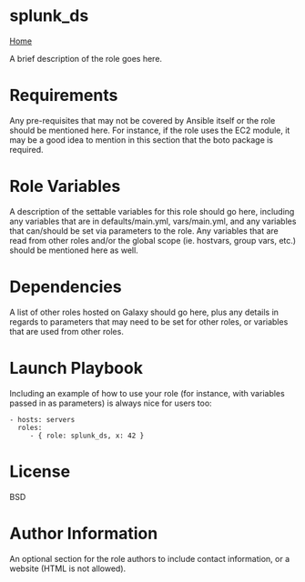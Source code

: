 splunk_ds 
=========

[Home](../../docs/README.md)

A brief description of the role goes here.

Requirements
============

Any pre-requisites that may not be covered by Ansible itself or the role should
be mentioned here. For instance, if the role uses the EC2 module, it may be a
good idea to mention in this section that the boto package is required.

Role Variables
==============

A description of the settable variables for this role should go here, including
any variables that are in defaults/main.yml, vars/main.yml, and any variables
that can/should be set via parameters to the role. Any variables that are read
from other roles and/or the global scope (ie. hostvars, group vars, etc.) should
be mentioned here as well.

Dependencies
============

A list of other roles hosted on Galaxy should go here, plus any details in
regards to parameters that may need to be set for other roles, or variables that
are used from other roles.

Launch Playbook
===============

Including an example of how to use your role (for instance, with variables
passed in as parameters) is always nice for users too:

    - hosts: servers
      roles:
         - { role: splunk_ds, x: 42 }

License
=======

BSD

Author Information
==================

An optional section for the role authors to include contact information, or a
website (HTML is not allowed).
